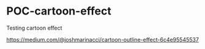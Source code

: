 # POC-cartoon-effect
Testing cartoon effect

https://medium.com/@joshmarinacci/cartoon-outline-effect-6c4e95545537
